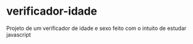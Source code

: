 # verificador-idade
Projeto de um verificador de idade e sexo feito com o intuito de estudar  javascript
